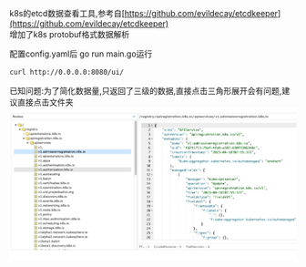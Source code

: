 k8s的etcd数据查看工具,参考自[https://github.com/evildecay/etcdkeeper](https://github.com/evildecay/etcdkeeper)  
增加了k8s protobuf格式数据解析 

配置config.yaml后 go run main.go运行
```bash
curl http://0.0.0.0:8080/ui/
```
已知问题:为了简化数据量,只返回了三级的数据,直接点击三角形展开会有问题,建议直接点击文件夹
![示例.jpg](./示例.jpg)
